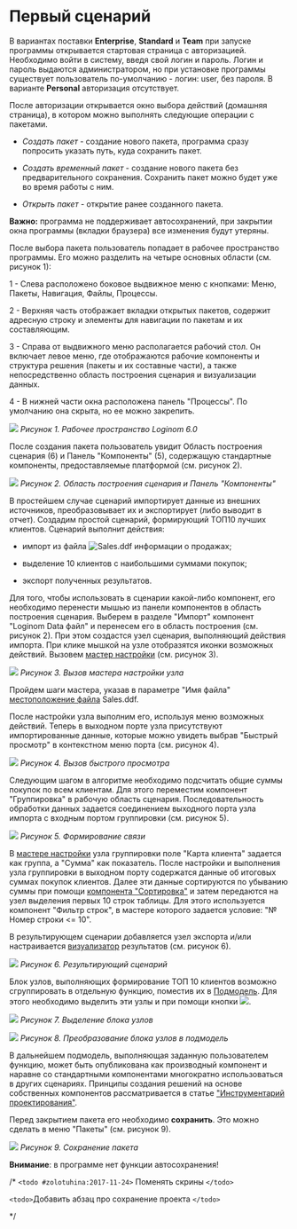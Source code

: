 # Первый сценарий

В вариантах поставки **Enterprise**, **Standard** и **Team** при запуске программы открывается стартовая страница с авторизацией. Необходимо войти в систему, введя свой логин и пароль. Логин и пароль выдаются администратором, но при установке программы существует пользователь по-умолчанию - логин: user, без пароля. В варианте **Personal** авторизация отсутствует.   



После авторизации открывается окно выбора действий (домашняя страница), в котором можно выполнять следующие операции с пакетами.

*  *Создать пакет* - создание нового пакета, программа сразу попросить указать путь, куда сохранить пакет.

*  *Создать временный пакет* - создание нового пакета без предварительного сохранения. Сохранить пакет можно будет уже во время работы с ним.

*  *Открыть пакет*  - открытие ранее созданного пакета.

**Важно:** программа не поддерживает автосохранений, при закрытии окна программы (вкладки браузера) все изменения будут утеряны. 

После выбора пакета пользователь попадает в рабочее пространство программы. Его можно разделить на четыре основных области (см. рисунок 1):

1 - Слева расположено боковое выдвижное меню с кнопками: Меню, Пакеты, Навигация, Файлы, Процессы.


2 - Верхняя часть отображает вкладки открытых пакетов, содержит адресную строку и элементы для навигации по пакетам и их составляющим.


3 - Справа от выдвижного меню располагается рабочий стол. Он включает левое меню, где отображаются рабочие компоненты и структура решения (пакеты и их составные части), а также непосредственно область построения сценария и визуализации данных.


4 - В нижней части окна расположена панель "Процессы". По умолчанию она скрыта, но ее можно закрепить.

![](/media/app/beginning/basics_scenario_1_new3.png) 
*Рисунок 1. Рабочее пространство Loginom 6.0*

После создания пакета пользователь увидит Область построения сценария (6) и Панель "Компоненты" (5), содержащую стандартные компоненты, предоставляемые платформой (см. рисунок 2). 


![](/media/app/beginning/basics_scenario_2lg_new.png) 
*Рисунок 2. Область построения сценария и Панель "Компоненты"*

В простейшем случае сценарий импортирует данные из внешних источников, преобразовывает их и экспортирует (либо выводит в отчет).
Создадим простой сценарий, формирующий ТОП10 лучших клиентов. Сценарий выполнит действия:

*  импорт из файла ![Sales.ddf](/app/beginning/Sales.ddf) информации о продажах;

*  выделение 10 клиентов с наибольшими суммами покупок;

*  экспорт полученных результатов.

Для того, чтобы использовать в сценарии какой-либо компонент, его необходимо перенести мышью из панели компонентов в область построения сценария. Выберем в разделе "Импорт" компонент "Loginom Data файл" и перенесем его в область построения (см. рисунок 2). При этом создастся узел сценария, выполняющий действия импорта. При клике мышкой на узле отобразятся иконки возможных действий. Вызовем [мастер настройки](/app/integration/import/ddf.md) (см. рисунок 3).

![](/media/app/beginning/basics_scenario_4lg.png) 
*Рисунок 3. Вызов мастера настройки узла*

Пройдем шаги мастера, указав в параметре "Имя файла" [местоположение файла](/app/glossary/location_user_files.md) Sales.ddf.
 
После настройки узла выполним его, используя меню возможных действий. Теперь в выходном порте узла присутствуют импортированные данные, которые можно увидеть выбрав "Быстрый просмотр" в контекстном меню порта (см. рисунок 4).

![](/media/app/beginning/basics_scenario_5lg.png) 
*Рисунок 4. Вызов быстрого просмотра*

Следующим шагом в алгоритме необходимо подсчитать общие суммы покупок по всем клиентам. Для этого переместим компонент "Группировка" в рабочую область сценария. Последовательность обработки данных задается соединением выходного порта узла импорта с входным портом группировки (см. рисунок 5). 

![](/media/app/beginning/basics_scenario_3lg.png) 
*Рисунок 5. Формирование связи*

В [мастере настройки](/app/processors/transformation/grouping.md) узла группировки поле "Карта клиента" задается как группа, а "Сумма" как показатель. После настройки и выполнения узла группировки в выходном порту содержатся данные об итоговых суммах покупок клиентов.
Далее эти данные сортируются по убыванию суммы при помощи [компонента "Сортировка"](/app/processors/transformation/sorting.md) и затем передаются на узел выделения первых 10 строк таблицы.  Для этого используется компонент "Фильтр строк", в мастере которого задается условие: "№ Номер строки <= 10". 

В результирующем сценарии добавляется узел экспорта и/или настраивается [визуализатор](/app/visualization/start.md) результатов (см. рисунок 6).

![](/media/app/beginning/basics_scenario_10.png) 
*Рисунок 6. Результирующий сценарий*

Блок узлов, выполняющих формирование ТОП 10 клиентов возможно сгруппировать в отдельную функцию, поместив их в [Подмодель](/app/processors/control/submodel.md). Для этого необходимо выделить эти узлы и при помощи кнопки ![](/media/app/icons/toolbar_18/toolbar_18_156.svg).

![](/media/app/beginning/basics_scenario_9.png) 
*Рисунок 7. Выделение блока узлов*

![](/media/app/beginning/basics_scenario_8.png) 
*Рисунок 8. Преобразование блока узлов в подмодель*

В дальнейшем подмодель, выполняющая заданную пользователем функцию, может быть опубликована как производный компонент и наравне со стандартными компонентами многократно использоваться в других сценариях. Принципы создания решений на основе собственных компонентов рассматривается в статье ["Инструментарий проектирования"](/app/beginning/basics_scenario_construction.md).


Перед закрытием пакета его необходимо **сохранить**. Это можно сделать в меню "Пакеты" (см. рисунок 9).

![](/media/app/beginning/basics_scenario_save1.png)
*Рисунок 9. Сохранение пакета*


**Внимание**: в программе нет функции автосохранения! 

/*
`<todo #zolotuhina:2017-11-24>` Поменять скрины `</todo>`

`<todo>`Добавить абзац про сохранение проекта `</todo>`

*/



